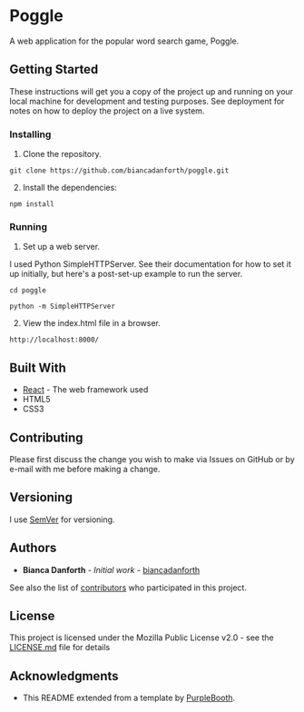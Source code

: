 # Poggle

A web application for the popular word search game, Poggle.

## Getting Started

These instructions will get you a copy of the project up and running on your local machine for development and testing purposes. See deployment for notes on how to deploy the project on a live system.

### Installing

1. Clone the repository.

```
git clone https://github.com/biancadanforth/poggle.git
```

2. Install the dependencies:

```
npm install
```

### Running

1. Set up a web server.

I used Python SimpleHTTPServer. See their documentation for how to set it up initially, but here's a post-set-up example to run the server.

```
cd poggle

python -m SimpleHTTPServer
```

2. View the index.html file in a browser.

```
http://localhost:8000/
```

## Built With

* [React](https://facebook.github.io/react/) - The web framework used
* HTML5
* CSS3

## Contributing

Please first discuss the change you wish to make via Issues on GitHub or by e-mail with me before making a change.

## Versioning

I use [SemVer](http://semver.org/) for versioning. 

## Authors

* **Bianca Danforth** - *Initial work* - [biancadanforth](https://github.com/biancadanforth)

See also the list of [contributors](https://github.com/biancadanforth/poggle/contributors) who participated in this project.

## License

This project is licensed under the Mozilla Public License v2.0 - see the [LICENSE.md](LICENSE.md) file for details

## Acknowledgments

* This README extended from a template by [PurpleBooth](https://github.com/PurpleBooth).


